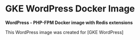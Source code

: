 # GKE WordPress Docker Image
**WordPress - PHP-FPM Docker image with Redis extensions**

This WordPress image was created for [GKE WordPress]
